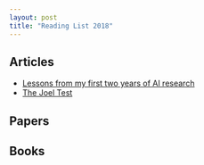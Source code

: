 ```yaml
---
layout: post
title: "Reading List 2018"
---
```


## Articles
* [Lessons from my first two years of AI research](http://web.mit.edu/tslvr/www/lessons_two_years.html)
* [The Joel Test](https://www.joelonsoftware.com/2000/08/09/the-joel-test-12-steps-to-better-code/)

## Papers

## Books
